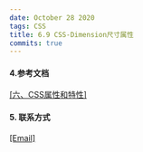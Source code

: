 ```yaml
---
date: October 28 2020
tags: CSS
title: 6.9 CSS-Dimension尺寸属性
commits: true
---
```


#### 4.参考文档

[[六、CSS属性和特性]](https://web-dolphin.github.io/2020/10/28/CSS/Tutorial/%E5%85%AD%E3%80%81CSS%20%E5%B1%9E%E6%80%A7%E5%92%8C%E7%89%B9%E6%80%A7/)

#### 5. 联系方式

[[Email]](yuanmin8888@outlook.com)
